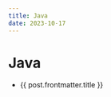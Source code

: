 ```yaml
---
title: Java
date: 2023-10-17
---
```


<script setup>
import { data } from './java.data.js'
</script>

# Java

<ul>
   <li v-for="post of data">
      <a :href="post.url">{{ post.frontmatter.title }}</a>
   </li>
</ul>



